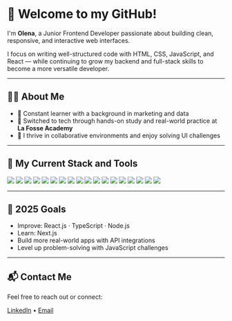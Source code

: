 # 👋 Welcome to my GitHub!

I'm **Olena**, a Junior Frontend Developer passionate about building clean, responsive, and interactive web interfaces.

I focus on writing well-structured code with HTML, CSS, JavaScript, and React — while continuing to grow my backend and full-stack skills to become a more versatile developer.

---

## 🧑‍💻 About Me

- 🌱 Constant learner with a background in marketing and data  
- 🔄 Switched to tech through hands-on study and real-world practice at **La Fosse Academy**  
- 🤝 I thrive in collaborative environments and enjoy solving UI challenges  

---

## 📌 My Current Stack and Tools

<p>
  <img src="https://img.shields.io/badge/HTML5-E34F26?style=flat&logo=html5&logoColor=white" />
  <img src="https://img.shields.io/badge/CSS3-1572B6?style=flat&logo=css3&logoColor=white" />
  <img src="https://img.shields.io/badge/JavaScript-F7DF1E?style=flat&logo=javascript&logoColor=black" />
  <img src="https://img.shields.io/badge/React-61DAFB?style=flat&logo=react&logoColor=black" />
  <img src="https://img.shields.io/badge/TypeScript-3178C6?style=flat&logo=typescript&logoColor=white" />
  <img src="https://img.shields.io/badge/Redux-764ABC?style=flat&logo=redux&logoColor=white" />
  <img src="https://img.shields.io/badge/Vite-646CFF?style=flat&logo=vite&logoColor=white" />
  <img src="https://img.shields.io/badge/Webpack-8DD6F9?style=flat&logo=webpack&logoColor=black" />
  <img src="https://img.shields.io/badge/Styled--Components-DB7093?style=flat&logo=styled-components&logoColor=white" />
  <img src="https://img.shields.io/badge/Git-F05032?style=flat&logo=git&logoColor=white" />
  <img src="https://img.shields.io/badge/GitHub-181717?style=flat&logo=github&logoColor=white" />
  <img src="https://img.shields.io/badge/VS%20Code-007ACC?style=flat&logo=visual-studio-code&logoColor=white" />
  <img src="https://img.shields.io/badge/npm-CB3837?style=flat&logo=npm&logoColor=white" />
  <img src="https://img.shields.io/badge/Bootstrap-7952B3?style=flat&logo=bootstrap&logoColor=white" />
  <img src="https://img.shields.io/badge/Tailwind_CSS-38B2AC?style=flat&logo=tailwind-css&logoColor=white" />
  <img src="https://img.shields.io/badge/Postman-FF6C37?style=flat&logo=postman&logoColor=white" />
  <img src="https://img.shields.io/badge/Figma-F24E1E?style=flat&logo=figma&logoColor=white" />
  <img src="https://img.shields.io/badge/Express.js-000000?style=flat&logo=express&logoColor=white" />
</p>

---

## 🎯 2025 Goals

- Improve: React.js · TypeScript · Node.js  
- Learn: Next.js  
- Build more real-world apps with API integrations  
- Level up problem-solving with JavaScript challenges  

---

## 📬 Contact Me

Feel free to reach out or connect:

[LinkedIn]((https://www.linkedin.com/in/olena-tabunshchyk-069140283/)) • [Email](mailto:ot.tabunshchyk@gmail.com)
